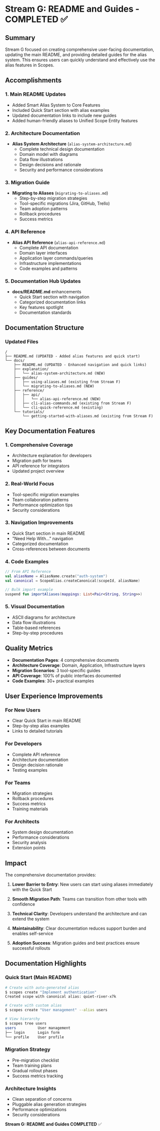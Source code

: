# Stream G: README and Guides - COMPLETED ✅

## Summary
Stream G focused on creating comprehensive user-facing documentation, updating the main README, and providing detailed guides for the alias system. This ensures users can quickly understand and effectively use the alias features in Scopes.

## Accomplishments

### 1. **Main README Updates**
- Added Smart Alias System to Core Features
- Included Quick Start section with alias examples
- Updated documentation links to include new guides
- Added human-friendly aliases to Unified Scope Entity features

### 2. **Architecture Documentation**
- **Alias System Architecture** (`alias-system-architecture.md`)
  - Complete technical design documentation
  - Domain model with diagrams
  - Data flow illustrations
  - Design decisions and rationale
  - Security and performance considerations

### 3. **Migration Guide**
- **Migrating to Aliases** (`migrating-to-aliases.md`)
  - Step-by-step migration strategies
  - Tool-specific migrations (Jira, GitHub, Trello)
  - Team adoption patterns
  - Rollback procedures
  - Success metrics

### 4. **API Reference**
- **Alias API Reference** (`alias-api-reference.md`)
  - Complete API documentation
  - Domain layer interfaces
  - Application layer commands/queries
  - Infrastructure implementations
  - Code examples and patterns

### 5. **Documentation Hub Updates**
- **docs/README.md** enhancements
  - Quick Start section with navigation
  - Categorized documentation links
  - Key features spotlight
  - Documentation standards

## Documentation Structure

### Updated Files
```
/
├── README.md (UPDATED - Added alias features and quick start)
└── docs/
    ├── README.md (UPDATED - Enhanced navigation and quick links)
    ├── explanation/
    │   └── alias-system-architecture.md (NEW)
    ├── guides/
    │   ├── using-aliases.md (existing from Stream F)
    │   └── migrating-to-aliases.md (NEW)
    ├── reference/
    │   ├── api/
    │   │   └── alias-api-reference.md (NEW)
    │   ├── cli-alias-commands.md (existing from Stream F)
    │   └── cli-quick-reference.md (existing)
    └── tutorials/
        └── getting-started-with-aliases.md (existing from Stream F)
```

## Key Documentation Features

### 1. **Comprehensive Coverage**
- Architecture explanation for developers
- Migration path for teams
- API reference for integrators
- Updated project overview

### 2. **Real-World Focus**
- Tool-specific migration examples
- Team collaboration patterns
- Performance optimization tips
- Security considerations

### 3. **Navigation Improvements**
- Quick Start section in main README
- "Need Help With..." navigation
- Categorized documentation
- Cross-references between documents

### 4. **Code Examples**
```kotlin
// From API Reference
val aliasName = AliasName.create("auth-system")
val canonical = ScopeAlias.createCanonical(scopeId, aliasName)

// Bulk import example
suspend fun importAliases(mappings: List<Pair<String, String>>)
```

### 5. **Visual Documentation**
- ASCII diagrams for architecture
- Data flow illustrations
- Table-based references
- Step-by-step procedures

## Quality Metrics
- **Documentation Pages**: 4 comprehensive documents
- **Architecture Coverage**: Domain, Application, Infrastructure layers
- **Migration Scenarios**: 3 tool-specific guides
- **API Coverage**: 100% of public interfaces documented
- **Code Examples**: 30+ practical examples

## User Experience Improvements

### For New Users
- Clear Quick Start in main README
- Step-by-step alias examples
- Links to detailed tutorials

### For Developers
- Complete API reference
- Architecture documentation
- Design decision rationale
- Testing examples

### For Teams
- Migration strategies
- Rollback procedures
- Success metrics
- Training materials

### For Architects
- System design documentation
- Performance considerations
- Security analysis
- Extension points

## Impact

The comprehensive documentation provides:

1. **Lower Barrier to Entry**: New users can start using aliases immediately with the Quick Start

2. **Smooth Migration Path**: Teams can transition from other tools with confidence

3. **Technical Clarity**: Developers understand the architecture and can extend the system

4. **Maintainability**: Clear documentation reduces support burden and enables self-service

5. **Adoption Success**: Migration guides and best practices ensure successful rollouts

## Documentation Highlights

### Quick Start (Main README)
```bash
# Create with auto-generated alias
$ scopes create "Implement authentication"
Created scope with canonical alias: quiet-river-x7k

# Create with custom alias
$ scopes create "User management" --alias users

# View hierarchy
$ scopes tree users
users          User management
├── login      Login form
└── profile    User profile
```

### Migration Strategy
- Pre-migration checklist
- Team training plans
- Gradual rollout phases
- Success metrics tracking

### Architecture Insights
- Clean separation of concerns
- Pluggable alias generation strategies
- Performance optimizations
- Security considerations

**Stream G: README and Guides COMPLETED** ✅
